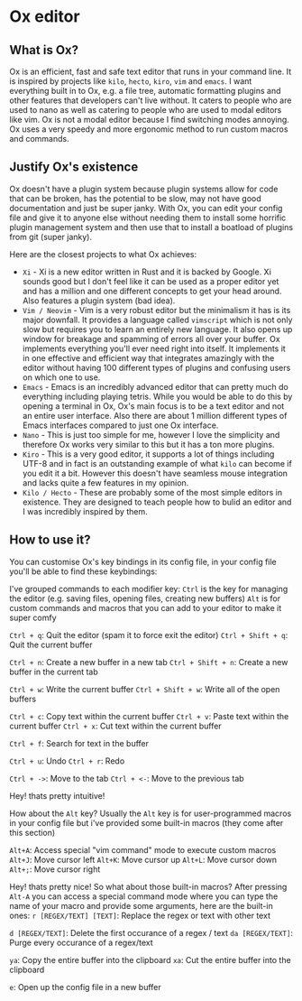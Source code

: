 # Ox editor

## What is Ox?

Ox is an efficient, fast and safe text editor that runs in your command line. It is inspired by projects like `kilo`, `hecto`, `kiro`, `vim` and `emacs`. I want everything built in to Ox, e.g. a file tree, automatic formatting plugins and other features that developers can't live without. It caters to people who are used to nano as well as catering to people who are used to modal editors like vim. Ox is not a modal editor because I find switching modes annoying. Ox uses a very speedy and more ergonomic method to run custom macros and commands.

## Justify Ox's existence
Ox doesn't have a plugin system because plugin systems allow for code that can be broken, has the potential to be slow, may not have good documentation and just be super janky. With Ox, you can edit your config file and give it to anyone else without needing them to install some horrific plugin management system and then use that to install a boatload of plugins from git (super janky).

Here are the closest projects to what Ox achieves:
 - `Xi` - Xi is a new editor written in Rust and it is backed by Google. Xi sounds good but I don't feel like it can be used as a proper editor yet and has a million and one different concepts to get your head around. Also features a plugin system (bad idea).
 - `Vim / Neovim` - Vim is a very robust editor but the minimalism it has is its major downfall. It provides a language called `vimscript` which is not only slow but requires you to learn an entirely new language. It also opens up window for breakage and spamming of errors all over your buffer. Ox implements everything you'll ever need right into itself. It implements it in one effective and efficient way that integrates amazingly with the editor without having 100 different types of plugins and confusing users on which one to use.
 - `Emacs` - Emacs is an incredibly advanced editor that can pretty much do everything including playing tetris. While you would be able to do this by opening a terminal in Ox, Ox's main focus is to be a text editor and not an entire user interface. Also there are about 1 million different types of Emacs interfaces compared to just one Ox interface.
 - `Nano` - This is just too simple for me, however I love the simplicity and therefore Ox works very similar to this but it has a ton more plugins.
 - `Kiro` - This is a very good editor, it supports a lot of things including UTF-8 and in fact is an outstanding example of what `kilo` can become if you edit it a bit. However this doesn't have seamless mouse integration and lacks quite a few features in my opinion.
 - `Kilo / Hecto` - These are probably some of the most simple editors in existence. They are designed to teach people how to bulid an editor and I was incredibly inspired by them.
 
## How to use it?
You can customise Ox's key bindings in its config file, in your config file you'll be able to find these keybindings:

I've grouped commands to each modifier key:
`Ctrl` is the key for managing the editor (e.g. saving files, opening files, creating new buffers)
`Alt` is for custom commands and macros that you can add to your editor to make it super comfy

`Ctrl + q`: Quit the editor (spam it to force exit the editor)
`Ctrl + Shift + q`: Quit the current buffer

`Ctrl + n`: Create a new buffer in a new tab
`Ctrl + Shift + n`: Create a new buffer in the current tab

`Ctrl + w`: Write the current buffer
`Ctrl + Shift + w`: Write all of the open buffers

`Ctrl + c`: Copy text within the current buffer
`Ctrl + v`: Paste text within the current buffer
`Ctrl + x`: Cut text within the current buffer

`Ctrl + f`: Search for text in the buffer

`Ctrl + u`: Undo
`Ctrl + r`: Redo

`Ctrl + ->`: Move to the tab
`Ctrl + <-`: Move to the previous tab

Hey! thats pretty intuitive!

How about the `Alt` key?
Usually the `Alt` key is for user-programmed macros in your config file but i've provided some built-in macros (they come after this section)

`Alt+A`: Access special "vim command" mode to execute custom macros
`Alt+J`: Move cursor left
`Alt+K`: Move cursor up
`Alt+L`: Move cursor down
`Alt+;`: Move cursor right

Hey! thats pretty nice! So what about those built-in macros?
After pressing `Alt-A` you can access a special command mode where you can type the name of your macro and provide some arguments, here are the built-in ones:
`r [REGEX/TEXT] [TEXT]`: Replace the regex or text with other text

`d [REGEX/TEXT]`: Delete the first occurance of a regex / text
`da [REGEX/TEXT]`: Purge every occurance of a regex/text

`ya`: Copy the entire buffer into the clipboard
`xa`: Cut the entire buffer into the clipboard

`e`: Open up the config file in a new buffer